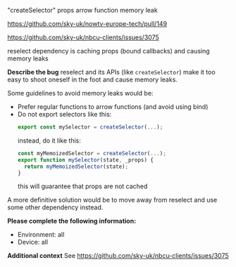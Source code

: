 "createSelector" props arrow function memory leak

https://github.com/sky-uk/nowtv-europe-tech/pull/149

https://github.com/sky-uk/nbcu-clients/issues/3075


reselect dependency is caching props (bound callbacks) and causing memory leaks

**Describe the bug**
reselect and its APIs (like `createSelector`) make it too easy to shoot oneself in the foot and cause memory leaks.

Some guidelines to avoid memory leaks would be:
* Prefer regular functions to arrow functions (and avoid using bind)
* Do not export selectors like this:
  ```js
  export const mySelector = createSelector(...);
  ```
  instead, do it like this:
  ```js
  const myMemoizedSelector = createSelector(...);
  export function mySelector(state, _props) {
    return myMemoizedSelector(state);
  }
  ```
  this will guarantee that props are not cached

A more definitive solution would be to move away from reselect and use some other dependency instead.

**Please complete the following information:**
 - Environment: all
 - Device: all

**Additional context**
See https://github.com/sky-uk/nbcu-clients/issues/3075
